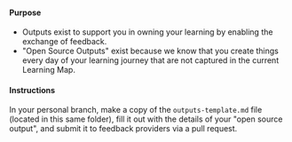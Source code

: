 #### Purpose

- Outputs exist to support you in owning your learning by enabling the exchange of feedback. 
- "Open Source Outputs" exist because we know that you create things every day of your learning journey that are not captured in the current Learning Map.

#### Instructions

In your personal branch, make a copy of the `outputs-template.md` file (located in this same folder), fill it out with the details of your "open source output", and submit it to feedback providers via a pull request.
